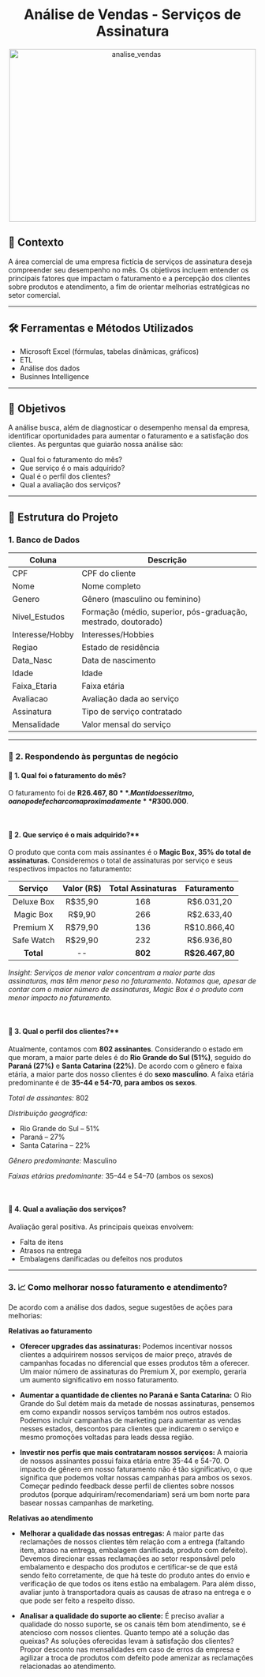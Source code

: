 <h1 align="center">Análise de Vendas - Serviços de Assinatura</h1>

<p align="center">
  <img src="https://github.com/user-attachments/assets/0a2cf568-61c5-4222-8bc8-d7ed9b11ad61" alt="analise_vendas" width="500" height="350"/>
</p>

## 📃 Contexto
A área comercial de uma empresa fictícia de serviços de assinatura deseja compreender seu desempenho no mês. Os objetivos incluem entender os principais fatores que impactam o faturamento e a percepção dos clientes sobre produtos e atendimento, a fim de orientar melhorias estratégicas no setor comercial.

***

## 🛠️ Ferramentas e Métodos Utilizados
- Microsoft Excel (fórmulas, tabelas dinâmicas, gráficos)
- ETL
- Análise dos dados
- Businnes Intelligence

***

## 🎯 Objetivos
A análise busca, além de diagnosticar o desempenho mensal da empresa, identificar oportunidades para aumentar o faturamento e a satisfação dos clientes. As perguntas que guiarão nossa análise são:

- Qual foi o faturamento do mês?
- Que serviço é o mais adquirido?
- Qual é o perfil dos clientes?
- Qual a avaliação dos serviços?
  
***

## 🧱 Estrutura do Projeto
### 1. Banco de Dados

| Coluna           | Descrição |
|------------------|-----------|
| CPF              | CPF do cliente                                                |
| Nome             | Nome completo                                                 |
| Genero           | Gênero (masculino ou feminino)                                |
| Nivel_Estudos    | Formação (médio, superior, pós-graduação, mestrado, doutorado)|
| Interesse/Hobby  | Interesses/Hobbies                                            |
| Regiao           | Estado de residência                                          |
| Data_Nasc        | Data de nascimento                                            |
| Idade            | Idade                                                         |
| Faixa_Etaria     | Faixa etária                                                  |
| Avaliacao        | Avaliação dada ao serviço                                     |
| Assinatura       | Tipo de serviço contratado                                    |
| Mensalidade      | Valor mensal do serviço                                       |

***

### 📍 2. Respondendo às perguntas de negócio

#### 📌 1. Qual foi o faturamento do mês?  
O faturamento foi de **R$26.467,80**. Mantido esse ritmo, o ano pode fechar com aproximadamente **R$300.000**.

<br>
  
#### 📌 2. Que serviço é o mais adquirido?**  
O produto que conta com mais assinantes é o **Magic Box, 35% do total de assinaturas**. Consideremos o total de assinaturas por serviço e seus respectivos impactos no faturamento:

| Serviço     | Valor (R$)          | Total Assinaturas     | Faturamento     |
|:-----------:|:-------------------:|:---------------------:|:---------------:|
| Deluxe Box  | R$35,90             | 168                   | R$6.031,20      |
| Magic Box   | R$9,90              | 266                   | R$2.633,40      |
| Premium X   | R$79,90             | 136                   | R$10.866,40     |
| Safe Watch  | R$29,90             | 232                   | R$6.936,80      |
| **Total**   | --                  | **802**               | **R$26.467,80** |

*Insight: Serviços de menor valor concentram a maior parte das assinaturas, mas têm menor peso no faturamento. Notamos que, apesar de contar com o maior número de assinaturas, Magic Box é o produto com menor impacto no faturamento.*

<br>

#### 📌 3. Qual o perfil dos clientes?**  
Atualmente, contamos com **802 assinantes**. Considerando o estado em que moram, a maior parte deles é do **Rio Grande do Sul (51%)**, seguido do **Paraná (27%)** e **Santa Catarina (22%)**. De acordo com o gênero e faixa etária, a maior parte dos nosso clientes é do **sexo masculino**. A faixa etária predominante é de **35-44 e 54-70, para ambos os sexos**.

*Total de assinantes:* 802

*Distribuição geográfica:*
- Rio Grande do Sul – 51%
- Paraná – 27%
- Santa Catarina – 22%

*Gênero predominante:* Masculino

*Faixas etárias predominante:* 35–44 e 54–70 (ambos os sexos)

<br>

#### 📌 4. Qual a avaliação dos serviços?
Avaliação geral positiva. As principais queixas envolvem:
- Falta de itens
- Atrasos na entrega
- Embalagens danificadas ou defeitos nos produtos

***

### 3. 📈 Como melhorar nosso faturamento e atendimento?
De acordo com a análise dos dados, segue sugestões de ações para melhorias:

**Relativas ao faturamento**

* **Oferecer upgrades das assinaturas:** Podemos incentivar nossos clientes a adquirirem nossos serviços de maior preço, através de campanhas focadas no diferencial que esses produtos têm a oferecer.  Um maior número de assinaturas do Premium X, por exemplo, geraria um aumento significativo em nosso faturamento.

* **Aumentar a quantidade de clientes no Paraná e Santa Catarina:** O Rio Grande do Sul detém mais da metade de nossas assinaturas, pensemos em como expandir nossos serviços também nos outros estados. Podemos incluir campanhas de marketing para aumentar as vendas nesses estados, descontos para clientes que indicarem o serviço e mesmo promoções voltadas para leads dessa região.

* **Investir nos perfis que mais contrataram nossos serviços:** A maioria de nossos assinantes possui faixa etária entre 35-44 e 54-70. O impacto de gênero em nosso faturamento não é tão significativo, o que significa que podemos voltar nossas campanhas para ambos os sexos. Começar pedindo feedback desse perfil de clientes sobre nossos produtos (porque adquiriram/recomendariam) será um bom norte para basear nossas campanhas de marketing.

**Relativas ao atendimento**
* **Melhorar a qualidade das nossas entregas:** A maior parte das reclamações de nossos clientes têm relação com a entrega (faltando item, atraso na entrega, embalagem danificada, produto com defeito). Devemos direcionar essas reclamações ao setor responsável pelo embalamento e despacho dos produtos e certificar-se de que está sendo feito corretamente, de que há teste do produto antes do envio e verificação de que todos os itens estão na embalagem. Para além disso, avaliar junto à transportadora quais as causas de atraso na entrega e o que pode ser feito a respeito disso.

* **Analisar a qualidade do suporte ao cliente:** É preciso avaliar a qualidade do nosso suporte, se os canais têm bom atendimento, se é atencioso com nossos clientes. Quanto tempo até a solução das queixas? As soluções oferecidas levam à satisfação dos clientes? Propor desconto nas mensalidades em caso de erros da empresa e agilizar a troca de produtos com defeito pode amenizar as reclamações relacionadas ao atendimento. 

